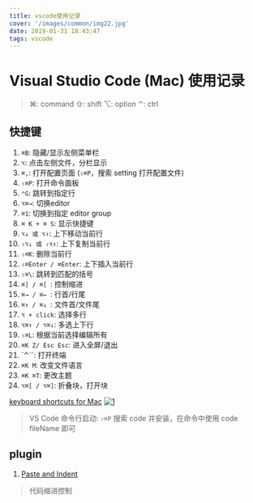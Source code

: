 ```yaml
---
title: vscode使用记录
cover: '/images/common/img22.jpg'
date: 2019-01-31 18:43:47
tags: vscode
---
```


# Visual Studio Code (Mac) 使用记录

> ⌘: command
> ⇧: shift
> ⌥: option
> ⌃: ctrl

## 快捷键
1. `⌘B`: 隐藏/显示左侧菜单栏
2. `⌥`: 点击左侧文件，分栏显示
3. `⌘,`: 打开配置页面 (`⇧⌘P`，搜索 setting 打开配置文件)
4. `⇧⌘P`: 打开命令面板
5. `⌃G`: 跳转到指定行
6. `⌥⌘→`: 切换editor
7. `⌘1`: 切换到指定 editor group
8. `⌘ K + ⌘ S`: 显示快捷键
9. `⌥↓ 或 ⌥↑`: 上下移动当前行
10. `⇧⌥↓ 或 ⇧⌥↑`: 上下复制当前行
11. `⇧⌘K`: 删除当前行
12. `⇧⌘Enter / ⌘Enter`: 上下插入当前行
13. `⇧⌘\`: 跳转到匹配的括号
14.  `⌘] / ⌘[ `: 控制缩进
15.  `⌘→ / ⌘← `: 行首/行尾
16.  `⌘↑ / ⌘↓ `: 文件首/文件尾
17.  `⌥ + click`: 选择多行
18.  `⌥⌘↑ / ⌥⌘↓`: 多选上下行
19.  `⇧⌘L`: 根据当前选择编辑所有
20.  `⌘K Z/ Esc Esc`: 进入全屏/退出
21.  `⌃``: 打开终端
22.  `⌘K M`: 改变文件语言
23.  `⌘K ⌘T`: 更改主题
24.  `⌥⌘[ / ⌥⌘]`: 折叠块，打开块

[keyboard shortcuts for Mac](https://code.visualstudio.com/shortcuts/keyboard-shortcuts-macos.pdf)
<a href="/images/22/1.png" data-lightbox="img1">
  ![1](/images/22/1.png)
</a>

> VS Code 命令行启动:
> `⇧⌘P` 搜索 code 并安装，在命令中使用 code fileName 即可 

## plugin
1. [Paste and Indent](https://marketplace.visualstudio.com/items?itemName=Rubymaniac.vscode-paste-and-indent)
> 代码缩进控制

